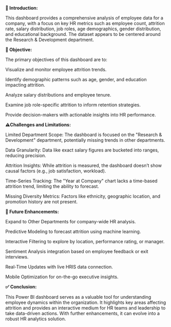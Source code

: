 
**📘 Introduction:**

This dashboard provides a comprehensive analysis of employee data for a company, with a focus on key HR metrics such as employee count, attrition rate, salary distribution, job roles, age demographics, gender distribution, and educational background. The dataset appears to be centered around the Research & Development department.

**🎯 Objective:**

The primary objectives of this dashboard are to:

Visualize and monitor employee attrition trends.

Identify demographic patterns such as age, gender, and education impacting attrition.

Analyze salary distributions and employee tenure.

Examine job role-specific attrition to inform retention strategies.

Provide decision-makers with actionable insights into HR performance.

**⚠️Challenges and Limitations:**

Limited Department Scope: The dashboard is focused on the "Research & Development" department, potentially missing trends in other departments.

Data Granularity: Data like exact salary figures are bucketed into ranges, reducing precision.

Attrition Insights: While attrition is measured, the dashboard doesn’t show causal factors (e.g., job satisfaction, workload).

Time-Series Tracking: The "Year at Company" chart lacks a time-based attrition trend, limiting the ability to forecast.

Missing Diversity Metrics: Factors like ethnicity, geographic location, and promotion history are not present.

**🚀 Future Enhancements:**
 
 Expand to Other Departments for company-wide HR analysis.

Predictive Modeling to forecast attrition using machine learning.

Interactive Filtering to explore by location, performance rating, or manager.

Sentiment Analysis integration based on employee feedback or exit interviews.

Real-Time Updates with live HRIS data connection.

Mobile Optimization for on-the-go executive insights.

**✅ Conclusion:**

This Power BI dashboard serves as a valuable tool for understanding employee dynamics within the organization. It highlights key areas affecting attrition and provides an interactive medium for HR teams and leadership to take data-driven actions. With further enhancements, it can evolve into a robust HR analytics solution.

